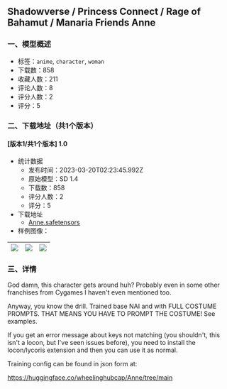 ## Shadowverse / Princess Connect / Rage of Bahamut / Manaria Friends Anne
### 一、模型概述

- 标签：`anime`, `character`, `woman`
- 下载数：858
- 收藏人数：211
- 评论人数：8
- 评分人数：2
- 评分：5

### 二、下载地址（共1个版本）

#### [版本1/共1个版本] 1.0

- 统计数据
  - 发布时间：2023-03-20T02:23:45.992Z
  - 原始模型：SD 1.4
  - 下载数：858
  - 评分人数：2
  - 评分：5
- 下载地址
  - [Anne.safetensors](https://civitai.com/api/download/models/25439)
- 样例图像：

| <img src="https://image.civitai.com/xG1nkqKTMzGDvpLrqFT7WA/52ec9796-17df-4e03-8a58-5ab1d5c9ea00/width=450/279141.jpeg" /> | <img src="https://image.civitai.com/xG1nkqKTMzGDvpLrqFT7WA/6d453a83-3d3f-4439-f6c4-331bc5f98400/width=450/279140.jpeg" /> | <img src="https://image.civitai.com/xG1nkqKTMzGDvpLrqFT7WA/05bbedd8-bb3f-446a-443b-afc7c5b9d200/width=450/279139.jpeg" /> |
| ---- | ---- | ---- |


### 三、详情
<p>God damn, this character gets around huh? Probably even in some other franchises from Cygames I haven't even mentioned too.</p><p>Anyway, you know the drill. Trained base NAI and with FULL COSTUME PROMPTS. THAT MEANS YOU HAVE TO PROMPT THE COSTUME! See examples.</p><p>If you get an error message about keys not matching (you shouldn't, this isn't a locon, but I've seen issues before), you need to install the locon/lycoris extension and then you can use it as normal.</p><p></p><p>Training config can be found in json form at:</p><p><a target="_blank" rel="ugc" href="https://huggingface.co/wheelinghubcap/Anne/tree/main">https://huggingface.co/wheelinghubcap/Anne/tree/main</a></p>